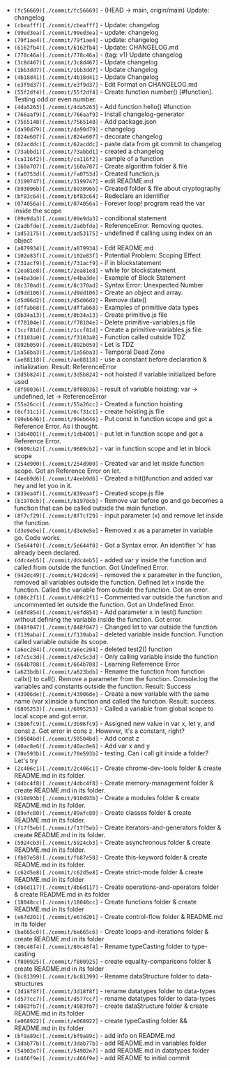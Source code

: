 *  ` (fc56669)[./commit/fc56669] ` -  (HEAD -> main, origin/main) Update: changelog 
*  ` (cbeafff)[./commit/cbeafff] ` -  Update: changelog 
*  ` (99ed3ea)[./commit/99ed3ea] ` -  update: changelog 
*  ` (79f1ae4)[./commit/79f1ae4] ` -  update: changelog 
*  ` (6162fb4)[./commit/6162fb4] ` -  Update: CHANGELOG.md 
*  ` (778c46a)[./commit/778c46a] ` -  (tag: v1) Update changelog 
*  ` (3c8d467)[./commit/3c8d467] ` -  Update changelog 
*  ` (1bb3dd7)[./commit/1bb3dd7] ` -  Update changelog 
*  ` (4b18d41)[./commit/4b18d41] ` -  Update Changelog 
*  ` (e3f9d37)[./commit/e3f9d37] ` -  Edit Format on CHANGELOG.md 
*  ` (55f2df4)[./commit/55f2df4] ` -  Create function number() [#function]. Testing odd or even number. 
*  ` (4da5263)[./commit/4da5263] ` -  Add function hello() #function 
*  ` (766aaf9)[./commit/766aaf9] ` -  Install changelog-generator 
*  ` (7565148)[./commit/7565148] ` -  Add package.json 
*  ` (da90d79)[./commit/da90d79] ` -  changelog 
*  ` (824e607)[./commit/824e607] ` -  decorate changelog 
*  ` (62acddc)[./commit/62acddc] ` -  paste data from git commit to changelog 
*  ` (73abbd1)[./commit/73abbd1] ` -  created a changelog 
*  ` (ca116f2)[./commit/ca116f2] ` -  sample of a function 
*  ` (160a707)[./commit/160a707] ` -  Create algorithm folder & file 
*  ` (fa0753d)[./commit/fa0753d] ` -  Created function.js 
*  ` (3199747)[./commit/3199747] ` -  edit README.md 
*  ` (b93096b)[./commit/b93096b] ` -  Created folder & file about cryptography 
*  ` (bf83c64)[./commit/bf83c64] ` -  Redeclare an identifier 
*  ` (074056a)[./commit/074056a] ` -  Forever loop! program read the var inside the scope 
*  ` (09e9da3)[./commit/09e9da3] ` -  conditional statement 
*  ` (2adbfde)[./commit/2adbfde] ` -  ReferenceError. Removing quotes. 
*  ` (ad53175)[./commit/ad53175] ` -  undefined if calling using index on an object 
*  ` (a879934)[./commit/a879934] ` -  Edit README.md 
*  ` (102e83f)[./commit/102e83f] ` -  Potential Problem: Scoping Effect 
*  ` (731acf9)[./commit/731acf9] ` -  if in blockstatement 
*  ` (2ea81e8)[./commit/2ea81e8] ` -  while for blockstatement 
*  ` (e4ba3de)[./commit/e4ba3de] ` -  Example of Block Statement 
*  ` (8c370ad)[./commit/8c370ad] ` -  Syntax Error: Unexpected Number 
*  ` (d9dd106)[./commit/d9dd106] ` -  Create an object and array. 
*  ` (d5d06d2)[./commit/d5d06d2] ` -  Remove date() 
*  ` (dffab68)[./commit/dffab68] ` -  Examples of primitive data types 
*  ` (0b34a13)[./commit/0b34a13] ` -  Create primitive.js file 
*  ` (f78104e)[./commit/f78104e] ` -  Delete primitive-variables.js file 
*  ` (1ccf81d)[./commit/1ccf81d] ` -  Create a primitive-variables.js file. 
*  ` (f3103a0)[./commit/f3103a0] ` -  Function called outside TDZ 
*  ` (892b059)[./commit/892b059] ` -  Let is TDZ 
*  ` (1a56ba3)[./commit/1a56ba3] ` -  Temporal Dead Zone 
*  ` (ae88118)[./commit/ae88118] ` -  use a constant before declaration & initialization. Result: ReferenceError 
*  ` (3d5b824)[./commit/3d5b824] ` -  not hoisted if variable initialized before used 
*  ` (8f08036)[./commit/8f08036] ` -  result of variable hoisting: var -> undefined, let -> ReferenceError 
*  ` (55a26cc)[./commit/55a26cc] ` -  Created a function hoisting 
*  ` (6cf31c1)[./commit/6cf31c1] ` -  create hoisting.js file 
*  ` (99eb646)[./commit/99eb646] ` -  Put const in function scope and got a Reference Error. As i thought. 
*  ` (1db4001)[./commit/1db4001] ` -  put let in function scope and got a Reference Error. 
*  ` (9609cb2)[./commit/9609cb2] ` -  var in function scope and let in block scope 
*  ` (254d900)[./commit/254d900] ` -  Created var and let inside function scope. Got an Reference Error on let. 
*  ` (4eeb9d6)[./commit/4eeb9d6] ` -  Created a hit()function and added var hey and let yoo in it. 
*  ` (839ea4f)[./commit/839ea4f] ` -  Created scope.js file 
*  ` (b1970cb)[./commit/b1970cb] ` -  Remove var before go and go becomes a function that can be called outside the main function. 
*  ` (8f7cf29)[./commit/8f7cf29] ` -  input parameter (x) and remove let inside the function. 
*  ` (d3e9e5e)[./commit/d3e9e5e] ` -  Removed x as a parameter in variable go. Code works. 
*  ` (5e644f0)[./commit/5e644f0] ` -  Got a Syntax error. An identifier 'x' has already been declared. 
*  ` (ddc4eb5)[./commit/ddc4eb5] ` -  added var y inside the function and called from outside the function. Got Undefined Error. 
*  ` (942dc49)[./commit/942dc49] ` -  removed the x parameter in the function, removed all variables outside the function. Defined let x inside the function. Called the variable from outside the function. Got an error. 
*  ` (d08c2f1)[./commit/d08c2f1] ` -  Commented var outside the function and uncommented let outside the function. Got an Undefined Error. 
*  ` (e8fd854)[./commit/e8fd854] ` -  Add parameter x in test() function without defining the variable inside the function. Got error. 
*  ` (848f047)[./commit/848f047] ` -  Changed let to var outside the function. 
*  ` (f139aba)[./commit/f139aba] ` -  deleted variable inside function. Function called variable outside its scope. 
*  ` (a6ec204)[./commit/a6ec204] ` -  deleted test2() function 
*  ` (d7c5c3d)[./commit/d7c5c3d] ` -  Only calling variable inside the function 
*  ` (664b708)[./commit/664b708] ` -  Learning Referrence Error 
*  ` (a623bdb)[./commit/a623bdb] ` -  Rename the function from function callx() to call(). Remove a parameter from the function. Console.log the variables and constants outside the function. Result: Success 
*  ` (43906de)[./commit/43906de] ` -  Create a new variable with the same name (var x)inside a function and called the function. Result: success. 
*  ` (6895253)[./commit/6895253] ` -  Called a variable from global scope to local scope and got error. 
*  ` (3b96fc9)[./commit/3b96fc9] ` -  Assigned new value in var x, let y, and const z. Got error in cons z. However, it's a constant, right? 
*  ` (50504bd)[./commit/50504bd] ` -  Add const z 
*  ` (40ac8e6)[./commit/40ac8e6] ` -  Add var x and y 
*  ` (70e593b)[./commit/70e593b] ` -  testing. Can i call git inside a folder? Let's try 
*  ` (2c406c1)[./commit/2c406c1] ` -  Create chrome-dev-tools folder & create README.md in its folder. 
*  ` (4dbc4f8)[./commit/4dbc4f8] ` -  Create memory-management folder & create README.md in its folder. 
*  ` (910d93b)[./commit/910d93b] ` -  Create a modules folder & create README.md in its folder. 
*  ` (89afc80)[./commit/89afc80] ` -  Create classes folder & create README.md in its folder. 
*  ` (f17f5eb)[./commit/f17f5eb] ` -  Create iterators-and-generators folder & create README.md in its folder. 
*  ` (5924cb3)[./commit/5924cb3] ` -  Create asynchronous folder & create README.md in its folder. 
*  ` (fb87e58)[./commit/fb87e58] ` -  Create this-keyword folder & create README.md in its folder. 
*  ` (c62d5e8)[./commit/c62d5e8] ` -  Create strict-mode folder & create README.md in its folder 
*  ` (db6d117)[./commit/db6d117] ` -  Create operations-and-operators folder & create README.md in its folder 
*  ` (18048cc)[./commit/18048cc] ` -  Create functions folder & create README.md in its folder 
*  ` (e67d201)[./commit/e67d201] ` -  Create control-flow folder & README.md in its folder 
*  ` (ba665c6)[./commit/ba665c6] ` -  Create loops-and-iterations folder & create README.md in its folder 
*  ` (80c48f4)[./commit/80c48f4] ` -  Rename typeCasting folder to type-casting 
*  ` (f800925)[./commit/f800925] ` -  create equality-comparisons folder & create README.md in its folder 
*  ` (bc81399)[./commit/bc81399] ` -  Rename dataStructure folder to data-structures 
*  ` (3d18f8f)[./commit/3d18f8f] ` -  rename datatypes folder to data-types 
*  ` (d577cc7)[./commit/d577cc7] ` -  rename datatypes folder to data-types 
*  ` (4083fb7)[./commit/4083fb7] ` -  create dataStructure folder & create README.md in its folder 
*  ` (e068922)[./commit/e068922] ` -  create typeCasting folder && README.md in its folder 
*  ` (bf9a89c)[./commit/bf9a89c] ` -  add info on README.md 
*  ` (3dab77b)[./commit/3dab77b] ` -  add README.md in variables folder 
*  ` (54902e7)[./commit/54902e7] ` -  add README.md in datatypes folder 
*  ` (c466f9e)[./commit/c466f9e] ` -  add README to initial commit 
